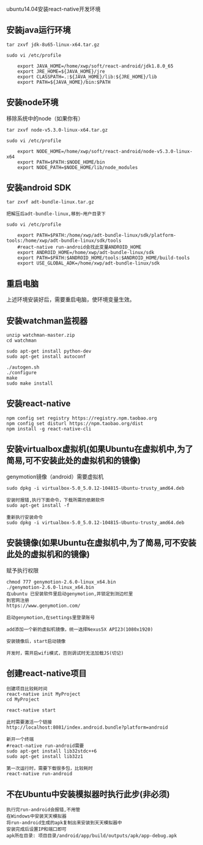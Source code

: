 ubuntu14.04安装react-native开发环境

## 安装java运行环境

	tar zxvf jdk-8u65-linux-x64.tar.gz

	sudo vi /etc/profile

		export JAVA_HOME=/home/xwp/soft/react-android/jdk1.8.0_65 
		export JRE_HOME=${JAVA_HOME}/jre   
		export CLASSPATH=.:${JAVA_HOME}/lib:${JRE_HOME}/lib   
		export PATH=${JAVA_HOME}/bin:$PATH 

## 安装node环境

移除系统中的node（如果你有）

	tar zxvf node-v5.3.0-linux-x64.tar.gz

	sudo vi /etc/profile

		export NODE_HOME=/home/xwp/soft/react-android/node-v5.3.0-linux-x64
		export PATH=$PATH:$NODE_HOME/bin
		export NODE_PATH=$NODE_HOME/lib/node_modules

## 安装android SDK

	tar zxvf adt-bundle-linux.tar.gz

	把解压后adt-bundle-linux,移到~用户目录下

	sudo vi /etc/profile

		export PATH=$PATH:/home/xwp/adt-bundle-linux/sdk/platform-tools:/home/xwp/adt-bundle-linux/sdk/tools
		#react-native run-android会找此变量ANDROID_HOME	
		export ANDROID_HOME=/home/xwp/adt-bundle-linux/sdk
		export PATH=$PATH:$ANDROID_HOME/tools:$ANDROID_HOME/build-tools
		export USE_GLOBAL_ADK=/home/xwp/adt-bundle-linux/sdk

## 重启电脑

上述环境安装好后，需要重启电脑，使环境变量生效。

## 安装watchman监视器

	unzip watchman-master.zip
	cd watchman	

	sudo apt-get install python-dev	
	sudo apt-get install autoconf

	./autogen.sh
	./configure
	make
	sudo make install

## 安装react-native

	npm config set registry https://registry.npm.taobao.org
	npm config set disturl https://npm.taobao.org/dist
	npm install -g react-native-cli

## 安装virtualbox虚拟机(如果Ubuntu在虚拟机中,为了简易,可不安装此处的虚拟机和的镜像)

genymotion镜像（android）需要虚拟机

	sudo dpkg -i virtualbox-5.0_5.0.12-104815-Ubuntu-trusty_amd64.deb

	安装时报错,执行下面命令，下载所需的依赖软件
	sudo apt-get install -f

	重新执行安装命令
	sudo dpkg -i virtualbox-5.0_5.0.12-104815-Ubuntu-trusty_amd64.deb

## 安装镜像(如果Ubuntu在虚拟机中,为了简易,可不安装此处的虚拟机和的镜像)
赋予执行权限

	chmod 777 genymotion-2.6.0-linux_x64.bin
	./genymotion-2.6.0-linux_x64.bin
	在ubuntu 已安装软件里启动genymotion,并锁定到测边栏里
	到官网注册
	https://www.genymotion.com/

	启动genymotion,在settings里登录账号

	add添加一个新的虚拟机镜像，统一选择Nexus5X API23(1080x1920)

	安装镜像后，start启动镜像

	开发时，需开启wifi模式，否则调试时无法加载JS(切记)

## 创建react-native项目

	创建项目比较耗时间
	react-native init MyProject
	cd MyProject

	react-native start

	此时需要激活一个链接
	http://localhost:8081/index.android.bundle?platform=android

	新开一个终端
	#react-native run-android需要
	sudo apt-get install lib32stdc++6
	sudo apt-get install lib32z1

	第一次运行时，需要下载很多包，比较耗时
	react-native run-android

## 不在Ubuntu中安装模拟器时执行此步(非必须)
	执行完run-android会报错,不用管
	在Windows中安装天天模拟器
	将run-android生成的apk复制出来安装到天天模拟器中
	安装完成后设置IP和端口即可
	apk所在目录: 项目目录/android/app/build/outputs/apk/app-debug.apk

